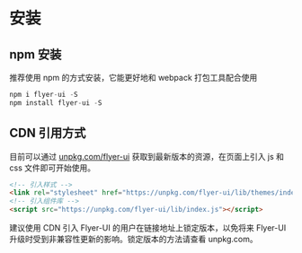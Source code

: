 # 安装

## npm 安装

推荐使用 npm 的方式安装，它能更好地和 webpack 打包工具配合使用

```JavaScript
npm i flyer-ui -S
npm install flyer-ui -S
```

## CDN 引用方式

目前可以通过 <a href='https://unpkg.com/flyer-ui' target='_blank'>unpkg.com/flyer-ui</a>
获取到最新版本的资源，在页面上引入 js 和 css 文件即可开始使用。

```HTML
<!-- 引入样式 -->
<link rel="stylesheet" href="https://unpkg.com/flyer-ui/lib/themes/index.css">
<!-- 引入组件库 -->
<script src="https://unpkg.com/flyer-ui/lib/index.js"></script>
```

建议使用 CDN 引入 Flyer-UI 的用户在链接地址上锁定版本，以免将来 Flyer-UI 升级时受到非兼容性更新的影响。锁定版本的方法请查看 unpkg.com。
